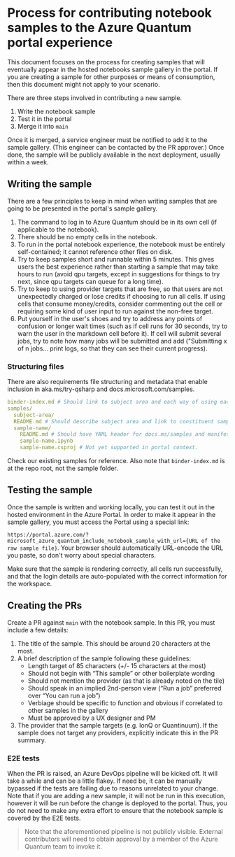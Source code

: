 # Process for contributing notebook samples to the Azure Quantum portal experience

This document focuses on the process for creating samples that will eventually appear in the hosted notebooks sample gallery in the portal. If you are creating a sample for other purposes or means of consumption, then this document might not apply to your scenario.

There are three steps involved in contributing a new sample.

1. Write the notebook sample
1. Test it in the portal
1. Merge it into `main`

Once it is merged, a service engineer must be notified to add it to the sample gallery. (This engineer can be contacted by the PR approver.) Once done, the sample will be publicly available in the next deployment, usually within a week.

## Writing the sample

There are a few principles to keep in mind when writing samples that are going to be presented in the portal's sample gallery.

1. The command to log in to Azure Quantum should be in its own cell (if applicable to the notebook).
1. There should be no empty cells in the notebook.
1. To run in the portal notebook experience, the notebook must be entirely self-contained; it cannot reference other files on disk.
1. Try to keep samples short and runnable within 5 minutes. This gives users the best experience rather than starting a sample that may take hours to run (avoid qpu targets, except in suggestions for things to try next, since qpu targets can queue for a long time).
1. Try to keep to using provider targets that are free, so that users are not unexpectedly charged or lose credits if choosing to run all cells. If using cells that consume money/credits, consider commenting out the cell or requiring some kind of user input to run against the non-free target.
1. Put yourself in the user's shoes and try to address any points of confusion or longer wait times (such as if cell runs for 30 seconds, try to warn the user in the markdown cell before it). If cell will submit several jobs, try to note how many jobs will be submitted and add ("Submitting x of n jobs... print logs, so that they can see their current progress).

### Structuring files

There are also requirements file structuring and metadata that enable inclusion in aka.ms/try-qsharp and docs.microsoft.com/samples.

```yaml
binder-index.md # Should link to subject area and each way of using each sample
samples/
  subject-area/
  README.md # Should describe subject area and link to constituent samples
  sample-name/
    README.md # Should have YAML header for docs.ms/samples and manifest section
    sample-name.ipynb
    sample-name.csproj # Not yet supported in portal context.
```

Check our existing samples for reference. Also note that `binder-index.md` is at the repo root, not the sample folder.

## Testing the sample

Once the sample is written and working locally, you can test it out in the hosted environment in the Azure Portal. In order to make it appear in the sample gallery, you must access the Portal using a special link:

`https://portal.azure.com/?microsoft_azure_quantum_include_notebook_sample_with_url={URL of the raw sample file}`.
Your browser should automatically URL-encode the URL you paste, so don't worry about special characters.

Make sure that the sample is rendering correctly, all cells run successfully, and that the login details are auto-populated with the correct information for the workspace.

## Creating the PRs

Create a PR against `main` with the notebook sample. In this PR, you must include a few details:

1. The title of the sample. This should be around 20 characters at the most.
1. A brief description of the sample following these guidelines:
    - Length target of 85 characters (+/- 15 characters at the most)
    - Should not begin with “This sample” or other boilerplate wording
    - Should not mention the provider (as that is already noted on the tile)
    - Should speak in an implied 2nd-person view (“Run a job” preferred over “You can run a job”)
    - Verbiage should be specific to function and obvious if correlated to other samples in the gallery
    - Must be approved by a UX designer and PM
1. The provider that the sample targets (e.g. IonQ or Quantinuum). If the sample does not target any providers, explicitly indicate this in the PR summary.

### E2E tests

When the PR is raised, an Azure DevOps pipeline will be kicked off. It will take a while and can be a little flakey. If need be, it can be manually bypassed if the tests are failing due to reasons unrelated to your change. Note that if you are adding a new sample, it will not be run in this execution, however it will be run before the change is deployed to the portal. Thus, you do not need to make any extra effort to ensure that the notebook sample is covered by the E2E tests.

> Note that the aforementioned pipeline is not publicly visible. External contributors will need to obtain approval by a member of the Azure Quantum team to invoke it.
